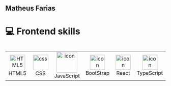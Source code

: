## Matheus Farias 

# 💻 Frontend skills
<div style="display: flex; align-items: flex-start; align: center">
    <table align="center">
        <td align="center"  width="100">
            <img src="https://camo.githubusercontent.com/49179b69f7956cc4b5e5e7987d011103b7e3ffc20c55ca4a43c8ff214c3b6796/68747470733a2f2f736b696c6c69636f6e732e6465762f69636f6e733f693d68746d6c" width="48" height="48" alt="HTML5" />
            <br>HTML5
        </td>
        <td align="center" width="100">
            <img src="https://camo.githubusercontent.com/a266b2536a9f4e1b8dc325ca89d9ce8e7f323c1e140f8b830a42f474a56e3b4c/68747470733a2f2f736b696c6c69636f6e732e6465762f69636f6e733f693d637373" width="48" height="48" alt="css" />
            <br>CSS
        </td>
        <td align="center" width="100">
            <img src="https://static.vecteezy.com/system/resources/thumbnails/048/332/149/small_2x/js-icon-transparent-background-free-png.png" alt="icon" width="65" height="65" />
            <br>JavaScript
        </td>
        <td align="center" width="100">
            <img src="https://camo.githubusercontent.com/6b1bf7b8b619209db3380bb7d254b3aa8eacd86d708ee47c4efd90c3e770c190/68747470733a2f2f736b696c6c69636f6e732e6465762f69636f6e733f693d626f6f747374726170" alt="icon" width="47" height="47" />
            <br>BootStrap
        </td> 
         <td align="center" width="100">
            <img src="https://media4.giphy.com/media/v1.Y2lkPTc5MGI3NjExc3ZobXQ4bWV3dmJtNWNtOXF4cW1zcHl1aHFlc3dhMmNyZTVrNTFzaiZlcD12MV9pbnRlcm5hbF9naWZfYnlfaWQmY3Q9cw/EJNm9rPe4J8FSIfZqm/giphy.gif" alt="icon" width="47" height="47" />
            <br>React
        </td>
        <td align="center" width="100">
            <img src="https://media4.giphy.com/media/v1.Y2lkPTc5MGI3NjExc3ZobXQ4bWV3dmJtNWNtOXF4cW1zcHl1aHFlc3dhMmNyZTVrNTFzaiZlcD12MV9pbnRlcm5hbF9naWZfYnlfaWQmY3Q9cw/EJNm9rPe4J8FSIfZqm/giphy.gif" alt="icon" width="47" height="47" />
            <br>TypeScript
        </td>
    </table>
</div>


